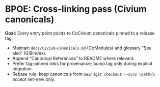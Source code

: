 # BPOE: Cross-linking pass (Civium canonicals)

**Goal:** Every entry point points to CoCivium canonicals pinned to a release tag.

- Maintain `docs/Civium-Canonicals.md` (CoModules) and glossary “See also” (GIBindex).
- Append “Canonical References” to README where relevant.
- Prefer tag-pinned links for provenance; bump tag only during explicit migration.
- Rebase rule: keep canonicals from `main` (`git checkout --ours <path>`); accept net-new only.
